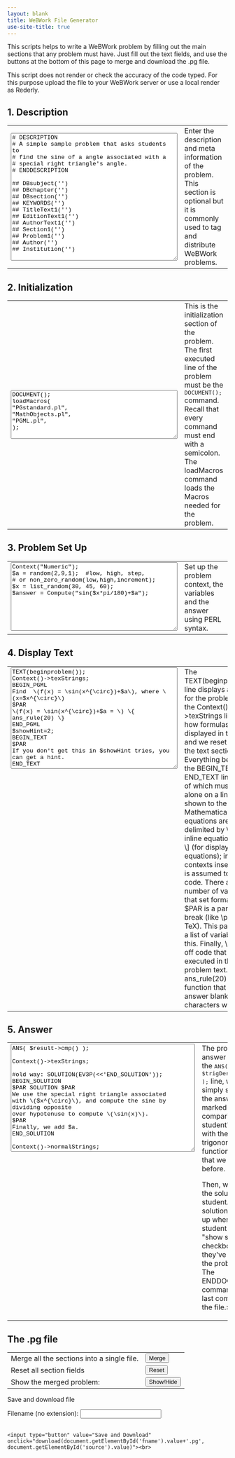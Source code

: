 ```yaml
---
layout: blank
title: WeBWork File Generator
use-site-title: true	
---
```


<script>
	function combine(){
	  document.f.theFile.value=document.f.tag.value+document.f.init.value+document.f.setup.value+document.f.theText.value+document.f.answer.value
}
</script>
  
<body>
<p> This scripts helps to write a WeBWork problem by filling out the main sections that any problem must have. Just fill out the text fields, and use the buttons at the bottom of this page to merge and download the .pg file. </p>
<p> This script does not render or check the accuracy of the code typed. For this purpose upload the file to your WeBWork server or use a local render as Rederly.
	</p>

<form name="f">
<h2>1. Description </h2>
<table>
<tbody><tr>
<td>

<textarea rows="19" cols="45" style="font-family:Courier" name="tag"># DESCRIPTION
# A simple sample problem that asks students to 
# find the sine of a angle associated with a 
# special right triangle's angle.
# ENDDESCRIPTION

## DBsubject('')
## DBchapter('')
## DBsection('')
## KEYWORDS('')
## TitleText1('')
## EditionText1('')
## AuthorText1('')
## Section1('')
## Problem1('')
## Author('')
## Institution('')
</textarea></td>

<td valign="top"> Enter the description and meta information of the problem. This section is optional but it is commonly used to tag and distribute WeBWork problems.
</td>
</tr></tbody></table>


<h2>2. Initialization</h2>
<table>
<tbody><tr>
<td>

<textarea rows="7" cols="45" style="font-family:Courier" name="init">DOCUMENT();
loadMacros(
"PGstandard.pl",
"MathObjects.pl",
"PGML.pl",
);
</textarea></td>
<td valign="top">This is the initialization section of the problem. The first executed line of the problem must be the <tt>DOCUMENT();</tt> command. Recall that every command must end with a semicolon.
The loadMacros command loads the Macros needed for the problem. </td>
</tr></tbody></table>

<h2>3. Problem Set Up</h2>

<table>
<tbody><tr>
<td valign="top">

<textarea rows="10" cols="45" style="font-family:Courier" name="setup">Context("Numeric");
$a = random(2,9,1);  #low, high, step, 
# or non_zero_random(low,high,increment);
$x = list_random(30, 45, 60);
$answer = Compute("sin($x*pi/180)+$a");

</textarea></td>
<td valign="top">Set up the problem context, the variables and the answer using PERL syntax.
	</td>
</tr></tbody></table>




<h2>4. Display Text</h2>
<table>
<tbody><tr>
<td valign="top">

<textarea rows="15" cols="45" style="font-family:Courier" name="theText">TEXT(beginproblem());
Context()-&gt;texStrings;
BEGIN_PGML
Find  \(f(x) = \sin(x^{\circ})+$a\), where \(x=$x^{\circ}\)
$PAR
\(f(x) = \sin(x^{\circ})+$a = \) \{ ans_rule(20) \}
END_PGML
$showHint=2;
BEGIN_TEXT
$PAR
If you don't get this in $showHint tries, you can get a hint.
END_TEXT

# old way: HINT(EV3(&lt;&lt;'END_HINT'));
BEGIN_HINT
If you know the \(\sin($x^{\circ})\), you can use
either \(\tt{sqrt(~~)}\) or $CARET(1/2). 
Alternatively, you can use \(\tt{sin(~~)}\) if you
convert \($x^{\circ}\) into radians, typing pi for \(\pi\).   
END_HINT
Context()-&gt;normalStrings;
</textarea></td>
<td valign="top">The TEXT(beginproblem()); line displays a header for 
the problem, and the Context()-&gt;texStrings line sets how formulas are
 displayed in the text, and we reset this after the text section. 
Everything between the BEGIN_TEXT and END_TEXT lines (each of which must
 appear alone on a line) is shown to the student.
Mathematical equations are delimited by \( \) (for inline equations) or 
\[ \] (for displayed equations); in these contexts inserted text is 
assumed to be TeX code.
There are a number of variables that set formatting: $PAR is a paragraph
 break (like \par in TeX). This page gives a list of variables like 
this. Finally, \{ \} sets off code that will be executed in the problem 
text. Here, ans_rule(20) is a function that inserts an answer blank 20 
characters wide.</td>
</tr></tbody></table>

<h2>5. Answer</h2>
<table>
<tbody><tr>
<td valign="top">

<textarea rows="16" cols="50" style="font-family:Courier" name="answer">ANS( $result-&gt;cmp() );

Context()-&gt;texStrings;

#old way: SOLUTION(EV3P(&lt;&lt;'END_SOLUTION'));
BEGIN_SOLUTION
$PAR SOLUTION $PAR
We use the special right triangle associated 
with \($x^{\circ}\), and compute the sine by dividing opposite 
over hypotenuse to compute \(\sin(x)\).   
$PAR 
Finally, we add $a.
END_SOLUTION

Context()-&gt;normalStrings;

ENDDOCUMENT();

</textarea></td>
<td valign="top">The problem answer is set by the <tt>ANS( $trigDeriv-&gt;cmp() );</tt>
 line, which simply says that the answer is marked by comparing the 
student's answer with the trigonometric function derivative that we 
defined before.<p>
Then, we explain the solution to the student. This solution will show up
 when the student clicks the "show solution" checkbox after they've 
finished the problem set.
The ENDDOCUMENT(); command is the last command in the file.&gt;</p></td>
</tr></tbody></table>


<h2>The .pg file</h2>

<table><tbody>
	<tr> 
		<td> Merge all the sections into a single file. </td>
		<td> <input type="button" value="Merge" onclick="combine()"> </td>
	</tr>
	<tr> 
		<td> Reset all section fields </td>
		<td> <input type="reset" value="Reset"> </td>
	</tr>
	<tr> 
		<td> Show the merged problem: </td>
		<td> <input type="button" value="Show/Hide" onclick="myFunction()"> </td>
	</tr>
	</tbody>
</table>




<div id="myDIV" style="display: none;">
<table><tbody><tr>
<td><textarea rows="45" cols="60" style="font-family:Courier" name="theFile" id="source"></textarea></td>
<td valign="top">
There is an extra line used for testing with the <a href="http://hosted2.webwork.rochester.edu/webwork2/wikiExamples/MathObjectsLabs2/2/?login_practice_user=true">Interactive Problem Lab</a>
<p>
<tt>
checkAnswer($result, "1.0");
</tt></p><p>
the first argument is a MathObject, the second the student's answer string
</p><p>
More info on <a href="http://webwork.maa.org/wiki/PGLabs#.UA974Wj9fM8">testing PGLabs here</a>
</p><p>
Alternatively, you can try <a href="https://sites.google.com/site/wpiwebworkguitutorial/home">WPI's WbWrkGUI</a> where you make questions with a free java application you can download, and get video tutorials.
</p></td></tr></tbody></table>
</div>


</form>

<p> Save and download file </p>

<form>
  <label for="fname">Filename (no extension): </label>
  <input type="text" id="fname" name="fname"><br><br>
</form>


  <script type="text/javascript">
        // when document is ready
        document.getElementById("save").onclick = function() {
            // when clicked the button
            var content = document.getElementById('source').value;
            // a [save as] dialog will be shown
            window.open("data:application/txt," + encodeURIComponent(content), "_self");
        }
    </script>
   <script>
    function download(filename, text) {
    var pom = document.createElement('a');
    pom.setAttribute('href', 'data:text/plain;charset=utf-8,' + encodeURIComponent(text));
    pom.setAttribute('download', filename);

   if (document.createEvent) {
        var event = document.createEvent('MouseEvents');
        event.initEvent('click', true, true);
        pom.dispatchEvent(event);
    }
    else {
        pom.click();
    }
}



</script>
    <input type="button" value="Save and Download" onclick="download(document.getElementById('fname').value+'.pg', document.getElementById('source').value)"><br>




<script>
function myFunction() {
  var x = document.getElementById("myDIV");
  if (x.style.display === "none") {
    x.style.display = "block";
  } else {
    x.style.display = "none";
  }
}
</script>

</body>
